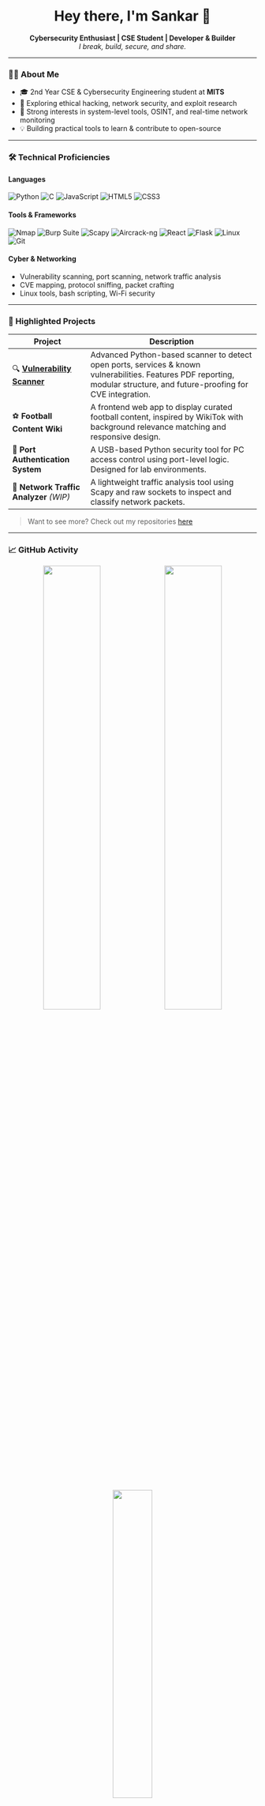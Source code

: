  <h1 align="center">Hey there, I'm Sankar 👋</h1>
<p align="center">
  <b>Cybersecurity Enthusiast | CSE Student | Developer & Builder</b><br>
  <i>I break, build, secure, and share.</i>
</p>

---

### 🧑‍💻 About Me

- 🎓 2nd Year CSE & Cybersecurity Engineering student at **MITS**
- 🔐 Exploring ethical hacking, network security, and exploit research
- 🧠 Strong interests in system-level tools, OSINT, and real-time network monitoring
- 💡 Building practical tools to learn & contribute to open-source

---

### 🛠️ Technical Proficiencies

#### Languages
![Python](https://img.shields.io/badge/-Python-3776AB?logo=python&logoColor=white)
![C](https://img.shields.io/badge/-C-00599C?logo=c&logoColor=white)
![JavaScript](https://img.shields.io/badge/-JavaScript-F7DF1E?logo=javascript&logoColor=black)
![HTML5](https://img.shields.io/badge/-HTML5-E34F26?logo=html5&logoColor=white)
![CSS3](https://img.shields.io/badge/-CSS3-1572B6?logo=css3&logoColor=white)

#### Tools & Frameworks
![Nmap](https://img.shields.io/badge/-Nmap-1F1F1F?logo=nmap&logoColor=white)
![Burp Suite](https://img.shields.io/badge/-Burp_Suite-F06B42?logoColor=white)
![Scapy](https://img.shields.io/badge/-Scapy-yellow?style=flat)
![Aircrack-ng](https://img.shields.io/badge/-Aircrack--ng-black)
![React](https://img.shields.io/badge/-React-20232A?logo=react&logoColor=61DAFB)
![Flask](https://img.shields.io/badge/-Flask-000000?logo=flask&logoColor=white)
![Linux](https://img.shields.io/badge/-Linux-FCC624?logo=linux&logoColor=black)
![Git](https://img.shields.io/badge/-Git-F05032?logo=git&logoColor=white)

#### Cyber & Networking
- Vulnerability scanning, port scanning, network traffic analysis
- CVE mapping, protocol sniffing, packet crafting
- Linux tools, bash scripting, Wi-Fi security

---

### 📌 Highlighted Projects

| Project | Description |
|--------|-------------|
| 🔍 [**Vulnerability Scanner**](https://github.com/sankarlmao/vulnerability-scanner) | Advanced Python-based scanner to detect open ports, services & known vulnerabilities. Features PDF reporting, modular structure, and future-proofing for CVE integration. |
| ⚽ **Football Content Wiki** | A frontend web app to display curated football content, inspired by WikiTok with background relevance matching and responsive design. |
| 🔁 **Port Authentication System** | A USB-based Python security tool for PC access control using port-level logic. Designed for lab environments. |
| 📡 **Network Traffic Analyzer** *(WIP)* | A lightweight traffic analysis tool using Scapy and raw sockets to inspect and classify network packets. |

> Want to see more? Check out my repositories [here](https://github.com/sankarlmao?tab=repositories)

---

### 📈 GitHub Activity

<p align="center">
  <img src="https://github-readme-stats.vercel.app/api?username=sankarlmao&show_icons=true&theme=gruvbox&hide_border=true" width="48%"/>
  <img src="https://github-readme-streak-stats.herokuapp.com?user=sankarlmao&theme=gruvbox&hide_border=true" width="48%"/>
  <br/>
  <img src="https://github-readme-stats.vercel.app/api/top-langs/?username=sankarlmao&layout=compact&theme=gruvbox&hide_border=true" width="40%" />
</p>

---

### 🌱 Currently Learning

- 🔍 Exploit Development & Buffer Overflows
- ☁️ Cloud Security & Azure Fundamentals
- 🛠️ Advanced Nmap Scripting Engine (NSE)
- 📊 React + Tailwind CSS UI integration

---

### 🌐 Connect With Me

[![Portfolio](https://img.shields.io/badge/My_Portfolio-Visit-0A66C2?style=for-the-badge&logo=firefox)](https://sankarlmao.github.io)
[![LinkedIn](https://img.shields.io/badge/LinkedIn-Connect-0A66C2?style=for-the-badge&logo=linkedin)](https://www.linkedin.com/in/yourlinkedin)
[![GitHub](https://img.shields.io/badge/GitHub-Follow-181717?style=for-the-badge&logo=github)](https://github.com/sankarlmao)

---

> *“Security isn’t a product, it’s a process.” — Bruce Schneier*

